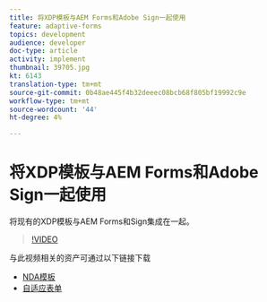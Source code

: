 ```yaml
---
title: 将XDP模板与AEM Forms和Adobe Sign一起使用
feature: adaptive-forms
topics: development
audience: developer
doc-type: article
activity: implement
thumbnail: 39705.jpg
kt: 6143
translation-type: tm+mt
source-git-commit: 0b48ae445f4b32deeec08bcb68f805bf19992c9e
workflow-type: tm+mt
source-wordcount: '44'
ht-degree: 4%

---
```


# 将XDP模板与AEM Forms和Adobe Sign一起使用


将现有的XDP模板与AEM Forms和Sign集成在一起。

>[!VIDEO](https://video.tv.adobe.com/v/39705/?quality=9&learn=on)

与此视频相关的资产可通过以下链接下载

* [NDA模板](assets/nda-agreement-xdp-template.zip)
* [自适应表单](assets/nda-agreement-af-with-xdp-template.zip)
